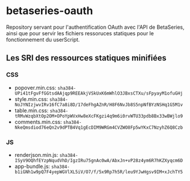 # betaseries-oauth
Repository servant pour l'authentification OAuth avec l'API de BetaSeries, ainsi que pour servir les fichiers ressoruces statiques pour le fonctionnement du userScript.

## Les SRI des ressources statiques minifiées

### CSS
* popover.min.css:  `sha384-UPi41tFgvFfGGtsdAAjqp9REEAkjVSkUxK6mWhlO3JBxsCTXu/sFpyayM1ofuGHj`
* style.min.css:    `sha384-NoJYNIzjwvIRv16fC7a8i8D/17deFhgAZnR/H8F6NvJb8S5npNfBYzNSHq1G5M1v`
* table.min.css:    `sha384-tRMvWzqbXtOp2OM+OPoYpWVxHw8eXcFKgzi4q9m6i0rvWTU33pdb8Bx33wBWjlo9`
* comments.min.css: `sha384-NkeQmsdiod76eQn2v9dPTB4Vq1gEcDIM9WRGm4CVZWO8Fp5wYKxC7NzyhZ6Q8Czb`

### JS
* renderjson.min.js: `sha384-ISyV9OQhfEYzpNqudVhD/IgzIRu75gnAc0wA/AbxJn+vP28z4ym6R7hKZXyqcm6D`
* app-bundle.js: `sha384-b1iGNh1w9pQ7F4yepWGVlXL5iV/O7/f/5x9Rp7h5R/leu9YJwHgsv9IM+xJchTY5`